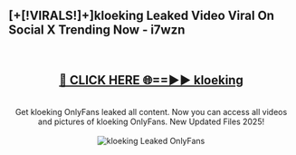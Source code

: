 <h2>[+[!VIRALS!]+]kloeking Leaked Video Viral On Social X Trending Now - i7wzn</h2>
<br>
<div align="center">
<h2><a href="https://libra.edu.pl?kloeking" rel="nofollow">🔴 CLICK HERE 🌐==►► kloeking</a></h2>
<br>
Get kloeking OnlyFans leaked all content. Now you can access all videos and pictures of kloeking OnlyFans. New Updated Files 2025!
<br>
<br>
<a href="https://libra.edu.pl?kloeking" rel="nofollow" data-target="animated-image.originalLink"><img src="https://i.ibb.co.com/WyWwxjT/player-gif2.gif" alt="kloeking Leaked OnlyFans" style="max-width: 100%; display: inline-block;" data-target="animated-image.originalImage"></a>
</div>
<br>